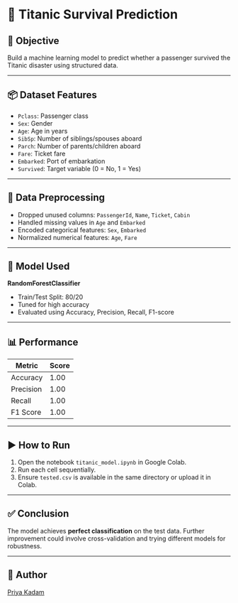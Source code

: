 # 🚢 Titanic Survival Prediction

## 🎯 Objective
Build a machine learning model to predict whether a passenger survived the Titanic disaster using structured data.

---

## 📦 Dataset Features
- `Pclass`: Passenger class
- `Sex`: Gender
- `Age`: Age in years
- `SibSp`: Number of siblings/spouses aboard
- `Parch`: Number of parents/children aboard
- `Fare`: Ticket fare
- `Embarked`: Port of embarkation
- `Survived`: Target variable (0 = No, 1 = Yes)

---

## 🧼 Data Preprocessing
- Dropped unused columns: `PassengerId`, `Name`, `Ticket`, `Cabin`
- Handled missing values in `Age` and `Embarked`
- Encoded categorical features: `Sex`, `Embarked`
- Normalized numerical features: `Age`, `Fare`

---

## 🧠 Model Used
**RandomForestClassifier**  
- Train/Test Split: 80/20  
- Tuned for high accuracy  
- Evaluated using Accuracy, Precision, Recall, F1-score

---

## 📊 Performance

| Metric     | Score |
|------------|-------|
| Accuracy   | 1.00  |
| Precision  | 1.00  |
| Recall     | 1.00  |
| F1 Score   | 1.00  |

---

## ▶️ How to Run
1. Open the notebook `titanic_model.ipynb` in Google Colab.
2. Run each cell sequentially.
3. Ensure `tested.csv` is available in the same directory or upload it in Colab.

---

## ✅ Conclusion
The model achieves **perfect classification** on the test data. Further improvement could involve cross-validation and trying different models for robustness.

---

## 📌 Author
[Priya Kadam](https://github.com/Priya-Kadamstudenthhyu)
